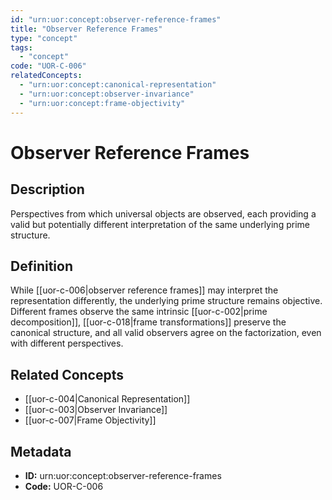 ```yaml
---
id: "urn:uor:concept:observer-reference-frames"
title: "Observer Reference Frames"
type: "concept"
tags:
  - "concept"
code: "UOR-C-006"
relatedConcepts:
  - "urn:uor:concept:canonical-representation"
  - "urn:uor:concept:observer-invariance"
  - "urn:uor:concept:frame-objectivity"
---
```


# Observer Reference Frames

## Description

Perspectives from which universal objects are observed, each providing a valid but potentially different interpretation of the same underlying prime structure.

## Definition

While [[uor-c-006|observer reference frames]] may interpret the representation differently, the underlying prime structure remains objective. Different frames observe the same intrinsic [[uor-c-002|prime decomposition]], [[uor-c-018|frame transformations]] preserve the canonical structure, and all valid observers agree on the factorization, even with different perspectives.

## Related Concepts

- [[uor-c-004|Canonical Representation]]
- [[uor-c-003|Observer Invariance]]
- [[uor-c-007|Frame Objectivity]]

## Metadata

- **ID:** urn:uor:concept:observer-reference-frames
- **Code:** UOR-C-006
